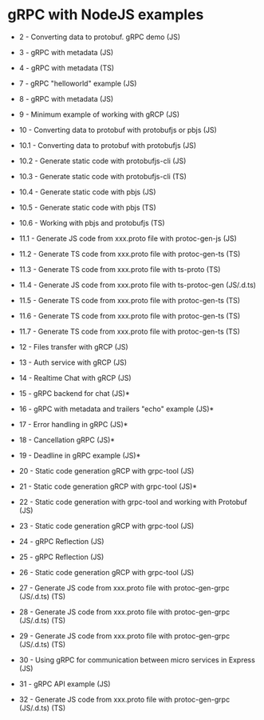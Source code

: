 # gRPC with NodeJS examples

- 2 - Converting data to protobuf. gRPC demo (JS)
- 3 - gRPC with metadata (JS)
- 4 - gRPC with metadata (TS)

- 7 - gRPC "helloworld" example (JS)
- 8 - gRPC with metadata (JS)
- 9 - Minimum example of working with gRCP (JS)
- 10 - Converting data to protobuf with protobufjs or pbjs (JS)
- 10.1 - Converting data to protobuf with protobufjs (JS)
- 10.2 - Generate static code with protobufjs-cli (JS)
- 10.3 - Generate static code with protobufjs-cli (TS)
- 10.4 - Generate static code with pbjs (JS)
- 10.5 - Generate static code with pbjs (TS)
- 10.6 - Working with pbjs and protobufjs (TS)
- 11.1 - Generate JS code from xxx.proto file with protoc-gen-js (JS)
- 11.2 - Generate TS code from xxx.proto file with protoc-gen-ts (TS)
- 11.3 - Generate TS code from xxx.proto file with ts-proto (TS)
- 11.4 - Generate JS code from xxx.proto file with ts-protoc-gen (JS/.d.ts)
- 11.5 - Generate TS code from xxx.proto file with protoc-gen-ts (TS)
- 11.6 - Generate TS code from xxx.proto file with protoc-gen-ts (TS)
- 11.7 - Generate TS code from xxx.proto file with protoc-gen-ts (TS)
- 12 - Files transfer with gRCP (JS)
- 13 - Auth service with gRCP (JS)
- 14 - Realtime Chat with gRCP (JS)
- 15 - gRPC backend for chat (JS)\*
- 16 - gRPC with metadata and trailers "echo" example (JS)\*
- 17 - Error handling in gRPC (JS)\*
- 18 - Cancellation gRPC (JS)\*
- 19 - Deadline in gRPC example (JS)\*
- 20 - Static code generation gRCP with grpc-tool (JS)
- 21 - Static code generation gRCP with grpc-tool (JS)\*
- 22 - Static code generation with grpc-tool and working with Protobuf (JS)
- 23 - Static code generation gRCP with grpc-tool (JS)
- 24 - gRPC Reflection (JS)
- 25 - gRPC Reflection (JS)
- 26 - Static code generation gRCP with grpc-tool (JS)
- 27 - Generate JS code from xxx.proto file with protoc-gen-grpc (JS/.d.ts) (TS)
- 28 - Generate JS code from xxx.proto file with protoc-gen-grpc (JS/.d.ts) (TS)
- 29 - Generate JS code from xxx.proto file with protoc-gen-grpc (JS/.d.ts) (TS)
- 30 - Using gRPC for communication between micro services in Express (JS)
- 31 - gRPC API example (JS)
- 32 - Generate JS code from xxx.proto file with protoc-gen-grpc (JS/.d.ts) (TS)
